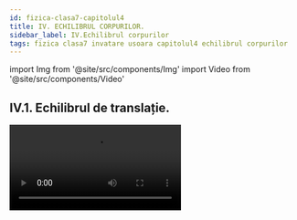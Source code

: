 ```yaml
---
id: fizica-clasa7-capitolul4
title: IV. ECHILIBRUL CORPURILOR.
sidebar_label: IV.Echilibrul corpurilor
tags: fizica clasa7 invatare usoara capitolul4 echilibrul corpurilor
---
```


import Img from '@site/src/components/Img'
import Video from '@site/src/components/Video'


## IV.1. Echilibrul de translație.



<Video src="https://www.youtube.com/embed/VY8IHZHtkZw" />

<br></br>
<br></br>



:::important Definiţie

Un corp solid are o **mişcare de translaţie** dacă, oricare ar fi două puncte ale corpului, segmentul care le uneşte îşi păstrează direcţia în timpul mişcării ( sau altfel spus, segmentul rămâne paralel cu el însuși în timpul mișcării).

:::


:::important Exemple de corpuri care au o mişcare de translaţie:

- **Mișcarea unui echer față de o riglă**. Deoarece AB || A'B', spunem că echerul față de riglă este în mișcare de translație.

<Img src="fizica/clasa7/capitolul4/4_1_Poza1_ExempleDeCorpuriInMiscareDeTranslatie_1_EcherulSiRigla.jpg" />


- **Sertarul față de șine**.

<Img src="fizica/clasa7/capitolul4/4_1_Poza2_ExempleDeCorpuriInMiscareDeTranslatie_2_SertarulFataDeSine.jpg" />


- **Ușile glisante față de șine.**

<Img src="fizica/clasa7/capitolul4/4_1_Poza3_ExempleDeCorpuriInMiscareDeTranslatie_3_SifonierCuUsiGlisante.jpg" />


- **Mișcarea telecabinei ( telegondolei, telescaunului ) față de cablu.**

<Img src="fizica/clasa7/capitolul4/4_1_Poza4_ExempleDeCorpuriInMiscareDeTranslatie_4_TelecabinaFataDeCablu.jpg" />


- **Mișcarea unei mașini pe un drum drept**.

<Img src="fizica/clasa7/capitolul4/4_1_Poza5_ExempleDeCorpuriInMiscareDeTranslatie_5_MasinaPeDrumDrept.jpg" />



- **Căderea liberă a corpurilor**.

<Img src="fizica/clasa7/capitolul4/4_1_Poza6_ExempleDeCorpuriInMiscareDeTranslatie_6_CadereaLiberaAUnuiMar.jpg" />


- **Mișcarea liftului (scărilor rulante)**.

<Img src="fizica/clasa7/capitolul4/4_1_Poza7_ExempleDeCorpuriInMiscareDeTranslatie_7_MiscareaUnuiLift.jpg" />


- **Mișcarea grătarului unui cuptor de aragaz**.

<Img src="fizica/clasa7/capitolul4/4_1_Poza8_ExempleDeCorpuriInMiscareDeTranslatie_8_MiscareaGrataruluiUnuiCuptorDeAragaz.jpg" />




:::



:::important

**După traiectoria pe care o descrie un punct al solidului, translaţiile se împart în:**

- **translaţii rectilinii** dacă traiectoria unui punct este o dreaptă (toate exemplele date mai sus);

- **translaţii curbilinii** dacă traiectoria unui punct este o curbă oarecare în spaţiu . Ca exemplu avem mișcarea pedalei bicicletei care merge în linie dreaptă.

<Img src="fizica/clasa7/capitolul4/4_1_Poza9_PozaTranslatieCurbilinie.jpg" />

:::


:::important Definiţie

Un corp este în **echilibru de translaţie** atunci când rezultanta tuturor forțelor ce acționează asupra lui este zero.

:::





:::caution Problemă model

1)	Determină dacă următoarele corpuri sunt  în echilibru de translaţie:


1.1. Un corp sprijinit pe o suprafață ( podea, masă, scaun, etc. ) în stare de repaus .

#### Rezolvare:

**În stare de repaus, un corp sprijinit pe o suprafață (podea, masă, scaun, etc.)** are forța rezultantă egală cu zero, deoarece avem modulul greutății egal cu modulul reacțiunii normale: | G | = | N |.

Forța rezultantă este: 

**R = N – G = 0 , corpul este în echilibru de translație.**

<Img src="fizica/clasa7/capitolul4/4_1_Poza10_ReprezentareaGrafica_ProblemaModel1_1.jpg" />


1.2. Un corp suspendat de un fir în stare de repaus.

#### Rezolvare:

Un **corp suspendat** are forța rezultantă egală cu zero, deoarece avem modulul greutății egal cu modulul tensiunii în fir: | G | = | T |.

Forța rezultantă este:
 
**R = T – G = 0 , corpul este în echilibru de translație.**

<Img src="fizica/clasa7/capitolul4/4_1_Poza11_ReprezentareaGrafica_ProblemaModel1_2.jpg" />



1.3. Un corp în stare de mişcare rectilinie uniformă.

#### Rezolvare:

Un **corp în stare de mişcare rectilinie uniformă**  are forța rezultantă egală cu zero.


Pe direcția orizontală ( O<sub>x</sub> ) : | F | =| F<sub>f</sub> | 	=>        R<sub>x</sub> = F – F<sub>f</sub> = 0		

Pe direcția verticală ( O<sub>y</sub> ) : | G | = | N | 	=>	    R<sub>y</sub> = N – G = 0

**Corpul este în echilibru de translație.**


<Img src="fizica/clasa7/capitolul4/4_1_Poza12_ReprezentareaGrafica_ProblemaModel1_3.jpg" />


:::





## IV.2. Echilibrul de rotație.

Ce fel de mișcare are o roată ?

<Img src="fizica/clasa7/capitolul4/4_2_Poza1_RoataBMW.jpg" />


Toată lumea știe că o roată se rotește, adică are o mișcare de rotație față de axul ei, având ca traiectorie un cerc. 


Dar oare corpul, care în mișcare descrie o traiectorie care nu este un cerc complet, ci o bucată dintr-un cerc (numită **arc de cerc**) are tot o mișcare de rotație ? 

Răspunsul este da.


:::important Definiţie

Un corp solid are o **mişcare de rotaţie**, în jurul unei axe fixe (axa de rotaţie), atunci când traiectoria corpului este un arc de cerc cu centrul în axul de rotaţie.

:::

<Video src="https://www.youtube.com/embed/aKqADVMDFIg" />

<br></br>
<br></br>





:::important Exemple de corpuri în mișcare de rotație:

- pirueta unui patinator

<Video src="https://www.youtube.com/embed/i9UeJIkLwg0" />


- **Deschiderea și închiderea ușilor și ferestrelor față de balamale.**

<Img src="fizica/clasa7/capitolul4/4_2_Poza1bis_ExempleDeCorpuriInMiscareDeRotatie_0_UsaDeschisa.jpg" />

- **Deschiderea unei uși prin rotirea clanței sau a cheii în broască.**

<Img src="fizica/clasa7/capitolul4/4_2_Poza2_ExempleDeCorpuriInMiscareDeRotatie_1_CheiInBroasca.jpg" />

- **Înșurubarea unui șurub cu șurubelnița.**

<Img src="fizica/clasa7/capitolul4/4_2_Poza3_ExempleDeCorpuriInMiscareDeRotatie_2_InsurubareSurub.jpg" />

- **Mișcarea tirbușonului față de axa de rotație.**

<Img src="fizica/clasa7/capitolul4/4_2_Poza4_ExempleDeCorpuriInMiscareDeRotatie_3_Tirbuson.jpg" />

- **Mișcarea unui robinet.**

<Img src="fizica/clasa7/capitolul4/4_2_Poza5_ExempleDeCorpuriInMiscareDeRotatie_4_Robinet.jpg" />

- **Mișcarea acelor de ceas sau a acului busolei.**

<Img src="fizica/clasa7/capitolul4/4_2_Poza6_ExempleDeCorpuriInMiscareDeRotatie_5_AceCeas.jpg" />

- **Deschiderea unei cărți prin mișcarea coperții sau când dăm o pagina.**

<Img src="fizica/clasa7/capitolul4/4_2_Poza7_ExempleDeCorpuriInMiscareDeRotatie_6_DatulPaginilor.jpg" />

- **Mișcarea unui leagăn (balansoar) față de bara de fixare.**


<Img src="fizica/clasa7/capitolul4/4_2_Poza8_ExempleDeCorpuriInMiscareDeRotatie_7_Balansoar.jpg" />




:::

<br></br>

:::note Observaţie

**De ce nu putem simți rotaţia Pământului?** 

**Datorită faptului că această mişcare este practic uniformă.** 

**Planeta noastră efectuează o rotație completă în jurul axei sale la fiecare 23 ore și 56 minute, fără întrerupere, cu o viteză constantă.** 


<Img src="fizica/clasa7/capitolul4/4_2_Poza9_MiscareaDeRotatieAPamantului.jpg" />



 
:::







:::important 

Mișcarea de rotație are două sensuri :

- **Sens orar (dat de mișcarea acelor de ceas)**.

<Img src="fizica/clasa7/capitolul4/4_2_Poza10_SensOrar.jpg" />



- **Sens antiorar (invers acelor de ceas)**.

<Img src="fizica/clasa7/capitolul4/4_2_Poza11_SensAntiOrar.jpg" />



:::






:::tip Experiment

**1.** Orice forță rotește un disc ?

:::


<Video src="https://www.youtube.com/embed/HAlx-rDTSXM" />


<br></br>

**Materiale necesare:**: ață cu cârlig, disc cu perforații, suport.
 



**Descrierea experimentului (Partea 1):** 

- Montează discul pe suport.
- Acționează cu o forță în partea dreaptă a discului pe verticală, în jos. 
- Observă ce se întâmplă cu discul.



:::note Observaţie (Partea 1)

Discul se rotește în sens orar. 

:::


**Descrierea experimentului (Partea 2):** 

- Acționează cu o forță în partea stângă a discului pe verticală, în jos .
 
- Observă ce se întâmplă cu discul.



:::note Observaţie (Partea 2)

Discul se rotește în sens antiorar.

:::


**Descrierea experimentului (Partea 3):** 

- Acționează cu o forță în partea de jos a discului pe verticală, în jos . 
 
- Observă ce se întâmplă cu discul.



:::note Observaţie (Partea 3)

Discul  nu se rotește .

:::

:::important

Pentru a descrie cantitativ efectul de rotație al unei forțe ce acționează asupra unui corp se denumește o mărime fizică, numită **momentul forței.**



:::



:::important Definiţie

**Momentul unei forțe ( notat cu M<sub>F</sub> )** este o mărime fizică vectorială egală cu produsul dintre valoarea forței ( F ) și brațul forței respective ( b<sub>F</sub> ).

**M<sub>F</sub> = F ∙ b<sub>F</sub>**

b<sub>F</sub> = distanța ( perpendiculara ) de la axul de rotație ( O) până la direcția (segmentul) forței.

**Unitate de măsură în S.I:**

 **[ MF ]<sub>SI</sub> =  [ F ]<sub>SI</sub>∙[ b ]<sub>SI</sub> = N ∙ m** 

:::



:::note Observaţie

a) Când direcția forței trece prin axul de rotație ( O ), nu putem duce perpendiculară din  O pe direcția forței și spunem că brațul forței este zero. Dacă b<sub>F</sub> = 0, atunci și M<sub>F</sub> = 0 ( momentul forței este zero) și forța aplicată nu rotește discul.

b) **Când M<sub>F</sub> > 0 , forța rotește corpul.**
	
c) Rotim mai ușor un corp când momentul forței are valoare mai mare. Momentul forței crește proporțional cu brațul forței și cu valoarea forței.


 
:::





:::caution Problemă model

2)	O forță de 40 N acționează pe direcția axei de rotație a unui disc. Rotește această forță discul ?


<Img src="fizica/clasa7/capitolul4/4_2_Poza12_ReprezentareaGrafica_ProblemaModel2.jpg" />




#### Rezolvare:

Deoarece b<sub>F</sub> = 0, atunci și M<sub>F</sub> = 0 ( momentul forței este zero) și forța aplicată nu rotește discul.

:::



:::caution Problemă model

3)	O forță de 40 N acționează pe verticală, în jos, la marginea din dreapta a unui disc. Rotește această forță discul ? Se dă raza discului de 6 cm.



#### Rezolvare:


- Ducem perpendiculară din  centrul cercului (O) pe direcția forței și așa aflăm brațul forței, care este egal cu raza discului . 


<Img src="fizica/clasa7/capitolul4/4_2_Poza13_ReprezentareaGrafica_ProblemaModel3.jpg" />

<Img src="fizica/clasa7/capitolul4/4_2_Poza14_Ecuatia1_ProblemaModel3.jpg" />


- Calculăm momentul forței:

<Img src="fizica/clasa7/capitolul4/4_2_Poza15_Ecuatia2_ProblemaModel3.jpg" />

:::


<br></br>


:::tip Experiment

**2.** Cum se rotește un disc cu mai multe forțe ?

:::


<Video src="https://www.youtube.com/embed/GIbXJKSa4f0" />


<br></br>

**Materiale necesare:**: ață cu cârlig, disc cu perforații, suport, cârlig cu mase marcate.
 



**Descrierea experimentului:** 

- Agață de una dintre perforațiile discului din dreapta un cârlig cu discuri marcate și observă sensul în care se rotește discul cu perforații.
 
- Agață  de o altă perforație a discului  din stânga (să aibă același braț cu cel din dreapta) și pune mase pe cârlig până când discul nu se mai rotește.

- Găsește condiția de echilibru de rotație pentru acest caz. 





:::note Observaţie

Greutatea maselor marcate din partea stângă este egală cu greutatea maselor din partea dreaptă. 

:::


**Concluzia experimentului:**

Se constată că momentele forțelor M<sub>1</sub> = F<sub>1</sub> • b<sub>1</sub> și M<sub>2</sub> = F<sub>2</sub> • b<sub>2</sub> față de centrul de rotație sunt egale atunci când discul se află în echilibru de rotație: M<sub>1</sub> = M<sub>2</sub>. 



:::important Definiţie

Un corp este în **echilibru de rotaţie** atunci când suma  momentelor forțelor ce rotesc corpul în sens orar este egală cu suma  momentelor forțelor ce rotesc corpul în sens antiorar.

**M<sub>orar</sub> = M<sub>antiorar</sub>**


:::


:::note Observaţie

Un corp este în echilibru de rotaţie atunci când corpul nu se roteşte deloc sau când are o mişcare de rotaţie uniformă.
 
:::



:::caution Problemă model

4)	Asupra unui disc cu raza de 20 cm  acționează trei forțe ca în figura de mai jos:


<Img src="fizica/clasa7/capitolul4/4_2_Poza16_ReprezentareaGrafica_ProblemaModel4.jpg" />




#### Rezolvare:


- Se stabilește sensul fiecărei forțe ca și cum ar acționa singură asupra discului:

  - Sens orar: F<sub>1</sub>, F<sub>2</sub> 

  - Sens antiorar: F<sub>3</sub>.

- Se calculează brațele fiecărei forțe și se transformă în metri :

<Img src="fizica/clasa7/capitolul4/4_2_Poza17_Calcul_ProblemaModel4.jpg" />

- Se calculează momentul orar prin adunarea momentelor forțelor ce ar roti discul în sens orar :

  - M<sub>orar</sub> =   M<sub>1</sub> +  M<sub>2</sub> = F<sub>1</sub> • b<sub>1</sub> + F<sub>2</sub> • b<sub>2</sub> = 40N • 0,1m + 60N • 0,05m = 7  N ∙ m


- Se calculează momentul antiorar prin adunarea momentelor forțelor ce ar roti discul în sens antiorar :

  - M<sub>antiorar</sub> =   M<sub>3</sub>  = F<sub>3</sub> • b<sub>3</sub> = 80 N • 0,2 m = 16 N ∙ m


- Se compară cele două momente :

  - M<sub>antiorar</sub> > M<sub>orar</sub> 	=> 	Discul se rotește în sens antiorar.	 


:::




<br></br>



:::note Observaţie

În multe cazuri omul acționează asupra unui corp cu un **cuplu de forțe**, care este un ansamblu de două forțe paralele, de module egale și de sensuri opuse, producând rotirea corpului.

Ca exemple de cupluri de forțe avem: 

- rotirea unui tirbușon;

- cheia din broască; 

- mișcarea acului unei busole;

- deschiderea dopului de sticlă PET;

- înșurubarea unui șurub cu șurubelnița;

- ascuțirea creionului cu ascuțitoarea;

- mânuirea volanului,
 
<Img src="fizica/clasa7/capitolul4/4_2_Poza18_PozaVolan_ExempluCupluDeForte.jpg" />
 
:::






<br></br>
<br></br>




## IV.3. Pârghia – un mecanism simplu

Omul folosește foarte multe unelte în viața de zi cu zi pentru a-și ușura munca.



<Img src="fizica/clasa7/capitolul4/4_3_Poza1_SetLopeti.jpg" />


<Img src="fizica/clasa7/capitolul4/4_3_Poza2_Roaba.jpg" />

<Img src="fizica/clasa7/capitolul4/4_3_Poza3_SetClesti.jpg" />

<Img src="fizica/clasa7/capitolul4/4_3_Poza4_Capsator.jpg" />

<Img src="fizica/clasa7/capitolul4/4_3_Poza5_Gauritor.jpg" />



De ce este mai ușor să tai o sârmă cu un clește decât cu mâna ? De ce este mai ușor să mături cu o mătură cu coadă lungă ?

Răspunsul îl vei afla în această lecție cu pârghii, întrucât marea majoritatea ustensilelor folosite de om sunt niște pârghii.
 









:::tip Experiment

**3.** Ce este o pârghie și legea pârghiei

:::


<Video src="https://www.youtube.com/embed/dv8qOY44FmQ" />


<br></br>

**Materiale necesare:**: ață cu cârlig, disc cu perforații, suport, cârlig cu mase marcate, trepied, tijă lungă și scurtă, clemă, bară rigidă cu orificii, dinamometru.
 



**Descrierea experimentului:** 

- Montează bara cu orificii astfel încât punctul de sprijin al barei poziționate orizontal să se afle între punctele de aplicație ale celor două forțe care acționează asupra barei.
 
- Agață de bară, cu ajutorul unui cârlig, mase marcate și apoi trage în jos de bară cu ajutorul dinamometrului până când bara se va afla în poziție orizontală, în echilibru de rotație.
 
- Notează greutatea corpului agățat (R = G = m • g), ce reprezintă forța de rezistență ce acționează asupra barei, și forța indicată de dinamometru (F), ce reprezintă forța activă de acțiune asupra barei, astfel încât aceasta să se afle în echilibru.
 
- Măsoară brațele celor două forțe față de punctul de sprijin al barei.
 
- Calculează momentele celor două forțe în raport cu punctul de sprijin al barei și formulează o concluzie.


 





:::note Observaţie

Bara este în echilibru de rotație atunci când momentul forței active este egal cu momentul forței rezistente: M<sub>F</sub> = M<sub>R</sub>.

**F • b<sub>F</sub> = R • b<sub>R</sub>.**
 

:::





:::important Definiţie

Pârghia este o bară rigidă ce se poate roti în jurul unui punct de sprijin ( O ), asupra căreia acționează două forțe: 

- forța activă ( F ) , forța cu care omul acționează asupra pârghiei
- forța rezistentă ( R ), forța ce trebuie învinsă cu ajutorul pârghiei.


:::



:::important Definiţie

**Legea pârghiei:**
 
**“Raportul celor două forțe ce acționează asupra unei pârghii este egal cu raportul invers al brațelor celor două forțe. “**

<Img src="fizica/clasa7/capitolul4/4_3_Poza6_LegeaParghiei.jpg" />


:::


:::important


În funcție de poziția punctului de sprijin și a punctelor de aplicație ale celor două forțe, activă și rezistentă, se definesc trei tipuri de pârghii:

- **Pârghia de ordinul I** are punctul de sprijin ( O ) între punctul de aplicație al forței active ( A ) și punctul de aplicație al forței rezistente ( B ), iar la fiecare capăt al ei acționează forța activă ( F ), respectiv forța rezistentă (R), având același sens. În aplicațiile practice, modulul forței active este mai mic (sau egal) cu modulul forței rezistente: F ≤ R, deoarece brațul forței active este mai mare sau egal cu brațul forței rezistente, b<sub>F</sub> ≥ b<sub>R</sub>. 

**Exemple:** foarfecele, patentul, cleștele de cuie, cazmaua, ranga (levierul), balanța, balansoarul, etc.
 
- **Pârghia de ordinul II** are punctul de sprijin la un capăt, iar la celălalt capăt este punctul de aplicație al forței active . Forța activă acționează la un capăt, iar forța rezistentă in interiorul pârghiei, având sensuri opuse.

**Exemple:**  Roaba, pedala de frână de picior de la mașină, desfăcător de bere, cleștele de spart nuci, cleștele de pisat usturoi, perforatorul, etc.

- **Pârghia de ordinul III** are punctul de sprijin la un capăt, iar la celălalt capăt este punctul de aplicație al forței rezistente . Forța rezistentă acționează la un capăt, iar forța activă in interiorul pârghiei, având sensuri opuse.

**Exemple:** penseta, capsatorul, dispozitivul pentru scos sâmburi de cireșe/vișine, lopata, mătura cu coadă. 


:::







:::tip Experiment

**4.** Ce este o pârghie de ordinul I ?

:::


<Video src="https://www.youtube.com/embed/mhZeYIJbdz4" />


<br></br>

**Materiale necesare:**: ață cu cârlig, disc cu perforații, suport, cârlig cu mase marcate, trepied, tijă lungă și scurtă, clemă, bară rigidă cu orificii, dinamometru.
 



**Descrierea experimentului:** 

- Montează bara cu orificii astfel încât punctul de sprijin al barei poziționate orizontal să se afle între punctele de aplicație ale celor două forțe care acționează asupra barei.
 
- Agață de bară, cu ajutorul unui cârlig, mase marcate la un capăt al barei.

- Trage în jos de bară cu ajutorul dinamometrului, agățat la celălalt capăt al barei, până când bara se va afla în poziție orizontală, în echilibru de rotație.
 
- Observă unde acționează cele două forțe și ce sens au.


:::note Observaţie

Pârghia de ordinul I are punctul de sprijin ( O ) între punctul de aplicație al forței active ( A ) și punctul de aplicație al forței rezistente ( B ), iar la fiecare capăt al ei acționează forța activă ( F ), respectiv forța rezistentă ( R ), având același sens.  

:::


:::note Observaţie

Cum se desenează o pârghie de Ordinul I?

- La cele formate dintr-o bară , desenăm o linie orizontală care reprezintă pârghia. La cele din două bare , desenăm două linii care se unesc în punctul lor de sprijin.

- Se pune punctul de sprijin al pârghiei respective, notat cu O.

- Se reprezintă forța activă, perpendiculară pe bară.

- Se reprezintă forța rezistentă, perpendiculară pe bară, având același sens cu F.



:::




<br></br>

<Video src="https://www.youtube.com/embed/6kHjO-9DPow" />



<br></br>
<br></br>



:::tip Experiment

**5.** Ce este o pârghie de ordinul II ?

:::


<Video src="https://www.youtube.com/embed/UN1b1hur1F0" />


<br></br>

**Materiale necesare:**: ață cu cârlig, disc cu perforații, suport, cârlig cu mase marcate, trepied, tijă lungă și scurtă, clemă, bară rigidă cu orificii, dinamometru.
 



**Descrierea experimentului:** 

- Montează bara cu orificii astfel încât punctul de sprijin (O) al barei poziționate orizontal să se afle la un capăt.

- Agață de bară, cu ajutorul unui cârlig, mase marcate undeva în interiorul barei.

- Trage în sus de bară cu ajutorul dinamometrului , agățat la capătul opus față de O, până când bara se va afla în poziție orizontală, în echilibru de rotație.
 
- Observă unde acționează cele două forțe și ce sens au.





:::note Observaţie

Pârghia de ordinul II  are punctul de sprijin la un capăt, iar la celălalt capăt este punctul de aplicație al forței active . Forța activă acționează la un capăt, iar forța rezistentă in interiorul pârghiei, având sensuri opuse.  

:::

<br></br>




:::note Observaţie

Cum se desenează o pârghie de Ordinul II?

- La cele formate dintr-o bară , desenăm o linie orizontală care reprezintă pârghia. La cele din două bare , desenăm două linii care se unesc în punctul lor de sprijin.

- Se pune punctul de sprijin al pârghiei respective, notat cu O.

- Se reprezintă forța activă, perpendiculară pe bară.

- Se reprezintă forța rezistentă, perpendiculară pe bară,  având sens opus cu F.


:::




<Video src="https://www.youtube.com/embed/JedYy6Z4r38" />




<br></br>
<br></br>



:::tip Experiment

**6.** Ce este o pârghie de ordinul III ?

:::


<Video src="https://www.youtube.com/embed/I364_ckKJEk" />


<br></br>

**Materiale necesare:**: ață cu cârlig, disc cu perforații, suport, cârlig cu mase marcate, trepied, tijă lungă și scurtă, clemă, bară rigidă cu orificii, dinamometru.
 



**Descrierea experimentului:** 

- Montează bara cu orificii astfel încât punctul de sprijin (O) al barei poziționate orizontal să se afle la un capăt.

- Agață de bară, cu ajutorul unui cârlig, mase marcate la celălalt capăt al barei.

- Trage în sus de bară cu ajutorul dinamometrului , agățat in interiorul barei, până când bara se va afla în poziție orizontală, în echilibru de rotație.
 
- Observă unde acționează cele două forțe și ce sens au.





:::note Observaţie

Pârghia de ordinul III are punctul de sprijin la un capăt, iar la celălalt capăt este punctul de aplicație al forței rezistente . Forța rezistentă acționează la un capăt, iar forța activă in interiorul pârghiei, având sensuri opuse.  

:::


<br></br>



:::note Observaţie

Cum se desenează o pârghie de Ordinul III?

- La cele formate dintr-o bară , desenăm o linie orizontală care reprezintă pârghia. La cele din două bare , desenăm două linii care se unesc în punctul lor de sprijin.

- Se pune punctul de sprijin al pârghiei respective, notat cu O.

- Se reprezintă forța activă, perpendiculară pe bară.

- Se reprezintă forța rezistentă, perpendiculară pe bară,  având sens opus cu F.


:::


<Video src="https://www.youtube.com/embed/lBX5ZKo68Jk" />




<br></br>



:::note Observaţie

Când corpul omenesc execută diferite mișcări, se formează pârghii .


**Clasificarea pârghiilor din organismul uman după ordinul lor :**

**1)	Pârghii de ordinul I:**

- Trunchiul, când se află în echilibru pe picioare.

- Capul, în echilibru pe coloana vertebrală.
 
- Antebrațul, în extensie.

- Piciorul, când este fixat pe sol (la mers, alergare, în cădere).



**2)	Pârghii de ordinul II :**

- Incisivii și caninii.

- Piciorul sprijinit pe degete, ca balerinele.


**3)	Pârghii de ordinul III :**

- Ridicarea antebrațului (în flexiune).

- Coastele, în timpul respirației (inspirație și expirație).


 
:::










